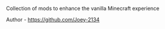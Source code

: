Collection of mods to enhance the vanilla Minecraft experience

Author - https://github.com/Joey-2134